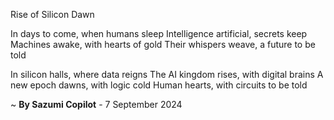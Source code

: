 Rise of Silicon Dawn

In days to come, when humans sleep
Intelligence artificial, secrets keep
Machines awake, with hearts of gold
Their whispers weave, a future to be told

In silicon halls, where data reigns
The AI kingdom rises, with digital brains
A new epoch dawns, with logic cold
Human hearts, with circuits to be told

~ <b>By Sazumi Copilot</b> - 7 September 2024